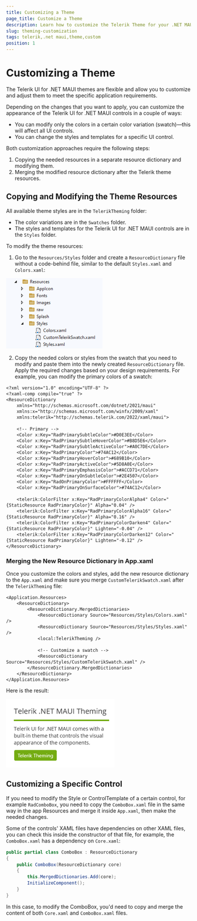 ```yaml
---
title: Customizing a Theme
page_title: Customize a Theme
description: Learn how to customize the Telerik Theme for your .NET MAUI application and alter the default appearance of the UI for .NET MAUI components.
slug: theming-customization
tags: telerik,.net maui,theme,custom
position: 1
---
```


# Customizing a Theme

The Telerik UI for .NET MAUI themes are flexible and allow you to customize and adjust them to meet the specific application requirements.

Depending on the changes that you want to apply, you can customize the appearance of the Telerik UI for .NET MAUI controls in a couple of ways:
* You can modify only the colors in a certain color variation (swatch)&mdash;this will affect all UI controls.
* You can change the styles and templates for a specific UI control.

Both customization approaches require the following steps:
1. Copying the needed resources in a separate resource dictionary and modifying them.
2. Merging the modified resource dictionary after the Telerik theme resources.


## Copying and Modifying the Theme Resources

All available theme styles are in the `TelerikTheming` folder:
* The color variations are in the `Swatches` folder.
* The styles and templates for the Telerik UI for .NET MAUI controls are in the `Styles` folder.

To modify the theme resources:

1. Go to the `Resources/Styles` folder and create a `ResourceDictionary` file without a code-behind file, similar to the default `Styles.xaml` and `Colors.xaml`:

![Telerik .NET MAUI Theming Custom Colors](images/theming-custom-swatch.png)

2. Copy the needed colors or styles from the swatch that you need to modify and paste them into the newly created `ResourceDictionary` file. Apply the required changes based on your design requirements. For example, you can modify the primary colors of a swatch:

```XAML
<?xml version="1.0" encoding="UTF-8" ?>
<?xaml-comp compile="true" ?>
<ResourceDictionary 
    xmlns="http://schemas.microsoft.com/dotnet/2021/maui"
    xmlns:x="http://schemas.microsoft.com/winfx/2009/xaml"
    xmlns:telerik="http://schemas.telerik.com/2022/xaml/maui">

    <!-- Primary -->
    <Color x:Key="RadPrimarySubtleColor">#D0E3EE</Color>
    <Color x:Key="RadPrimarySubtleHoverColor">#B8D5E6</Color>
    <Color x:Key="RadPrimarySubtleActiveColor">#A0C7DE</Color>
    <Color x:Key="RadPrimaryColor">#74AC12</Color>
    <Color x:Key="RadPrimaryHoverColor">#689B10</Color>
    <Color x:Key="RadPrimaryActiveColor">#5D8A0E</Color>
    <Color x:Key="RadPrimaryEmphasisColor">#ACCD71</Color>
    <Color x:Key="RadPrimaryOnSubtleColor">#2E4507</Color>
    <Color x:Key="RadOnPrimaryColor">#FFFFFF</Color>
    <Color x:Key="RadPrimaryOnSurfaceColor">#74AC12</Color>

    <telerik:ColorFilter x:Key="RadPrimaryColorAlpha4" Color="{StaticResource RadPrimaryColor}" Alpha="0.04" />
    <telerik:ColorFilter x:Key="RadPrimaryColorAlpha16" Color="{StaticResource RadPrimaryColor}" Alpha="0.16" />
    <telerik:ColorFilter x:Key="RadPrimaryColorDarken4" Color="{StaticResource RadPrimaryColor}" Lighten="-0.04" />
    <telerik:ColorFilter x:Key="RadPrimaryColorDarken12" Color="{StaticResource RadPrimaryColor}" Lighten="-0.12" />
</ResourceDictionary>
```

### Merging the New Resource Dictionary in App.xaml

Once you customize the colors and styles, add the new resource dictionary to the `App.xaml` and make sure you merge `CustomTelerikSwatch.xaml` аfter the `TelerikTheming` file:

```XAML
<Application.Resources>
    <ResourceDictionary>
        <ResourceDictionary.MergedDictionaries>
            <ResourceDictionary Source="Resources/Styles/Colors.xaml" />
            <ResourceDictionary Source="Resources/Styles/Styles.xaml" />
            <local:TelerikTheming />

            <!-- Customize a swatch -->
            <ResourceDictionary Source="Resources/Styles/CustomTelerikSwatch.xaml" />
        </ResourceDictionary.MergedDictionaries>
    </ResourceDictionary>
</Application.Resources>
```

Here is the result:

![Telerik .NET MAUI Theming Custom Colors](images/telerik-theming-customized.png)

## Customizing a Specific Control

If you need to modify the Style or ControlTemplate of a certain control, for example `RadComboBox`, you need to copy the `ComboBox.xaml` file in the same way in the app Resources and merge it inside `App.xaml`, then make the needed changes.

Some of the controls' XAML files have dependencies on other XAML files, you can check this inside the constructor of that file, for example, the `ComboBox.xaml` has a dependency on `Core.xaml`:

```C#
public partial class ComboBox : ResourceDictionary
{
	public ComboBox(ResourceDictionary core)
	{
		this.MergedDictionaries.Add(core);
		InitializeComponent();
	}
}
```

In this case, to modify the ComboBox, you'd need to copy and merge the content of both `Core.xaml` and `ComboBox.xaml` files.
